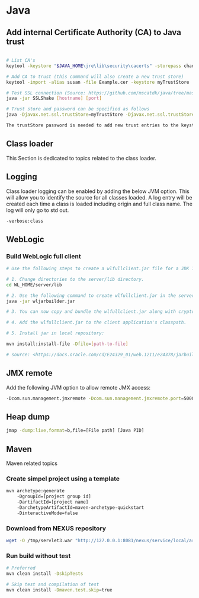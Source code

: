 # Java

## Add internal Certificate Authority (CA) to Java trust

````bash

# List CA's
keytool -keystore "$JAVA_HOME\jre\lib\security\cacerts" -storepass changeit -list

# Add CA to trust (this command will also create a new trust store)
keytool -import -alias susan -file Example.cer -keystore myTrustStore

# Test SSL connection (Source: https://github.com/mscatdk/java/tree/master/SSLShake)
java -jar SSLShake [hostname] [port]

# Trust store and password can be specified as follows
java -Djavax.net.ssl.trustStore=myTrustStore -Djavax.net.ssl.trustStorePassword=demodemo -jar SSLShake [hostname] 443

The trustStore password is needed to add new trust entries to the keystore and validate the integrity of the keystore. The trustStore password should be protected.
````

## Class loader

This Section is dedicated to topics related to the class loader.

## Logging

Class loader logging can be enabled by adding the below JVM option. This will allow you to identify the source for all classes loaded. A log entry will be created each time a class is loaded including origin and full class name. The log will only go to std out.

````bash
-verbose:class
````

## WebLogic

### Build WebLogic full client

````bash
# Use the following steps to create a wlfullclient.jar file for a JDK 1.7 client application:

# 1. Change directories to the server/lib directory. 
cd WL_HOME/server/lib

# 2. Use the following command to create wlfullclient.jar in the server/lib directory: 
java -jar wljarbuilder.jar

# 3. You can now copy and bundle the wlfullclient.jar along with cryptoj.jar with client applications. The wlfullclient.jar and cryptoj.jar must be kept in the same directory as the wlfullcient.jar references cryptoj.jar in its manifest Class-Path.

# 4. Add the wlfullclient.jar to the client application's classpath.

# 5. Install jar in local repository:

mvn install:install-file -Dfile=[path-to-file]

# source: <https://docs.oracle.com/cd/E24329_01/web.1211/e24378/jarbuilder.htm#SACLT239>
````

## JMX remote

Add the following JVM option to allow remote JMX access:

````bash
-Dcom.sun.management.jmxremote -Dcom.sun.management.jmxremote.port=5000 -Dcom.sun.management.jmxremote.authenticate=false -Dcom.sun.management.jmxremote.ssl=false'
````

## Heap dump

````bash
jmap -dump:live,format=b,file=[File path] [Java PID]​
````

## Maven

Maven related topics

### Create simpel project using a template

````bash
mvn archetype:generate 
	-DgroupId=[project group id]
	-DartifactId=[project name]
	-DarchetypeArtifactId=maven-archetype-quickstart 
	-DinteractiveMode=false
````

### Download from NEXUS repository

````bash
wget -O /tmp/servlet3.war "http://127.0.0.1:8081/nexus/service/local/artifact/maven/redirect?r=snapshots&g=com.msc.web&a=servlet3&v=0.0.1-SNAPSHOT&p=war"
````

### Run build without test

````bash
# Preferred
mvn clean install -DskipTests

# Skip test and compilation of test
mvn clean install -Dmaven.test.skip=true
````
